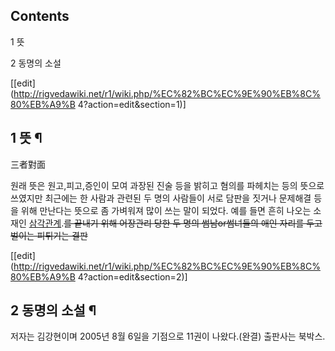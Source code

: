 ## Contents

    

1 뜻

2 동명의 소설

[[edit](http://rigvedawiki.net/r1/wiki.php/%EC%82%BC%EC%9E%90%EB%8C%80%EB%A9%B
4?action=edit&section=1)]

## 1 뜻 ¶

三者對面

  

원래 뜻은 원고,피고,증인이 모여 과장된 진술 등을 밝히고 혐의를 파헤치는 등의 뜻으로 쓰였지만 최근에는 한 사람과 관련된 두 명의 사람들이
서로 담판을 짓거나 문제해결 등을 위해 만난다는 뜻으로 좀 가벼워져 많이 쓰는 말이 되었다. 예를 들면 흔히 나오는 소재인
[삼각관계](%EC%82%BC%EA%B0%81%EA%B4%80%EA%B3%84.md).<del>를 끝내기 위해 어장관리 당한 두 명의
썸남or썸녀들의 애인 자리를 두고 벌이는 피튀기는 결판</del>

[[edit](http://rigvedawiki.net/r1/wiki.php/%EC%82%BC%EC%9E%90%EB%8C%80%EB%A9%B
4?action=edit&section=2)]

## 2 동명의 소설 ¶

  

저자는 김강현이며 2005년 8월 6일을 기점으로 11권이 나왔다.(완결) 출판사는 북박스.

